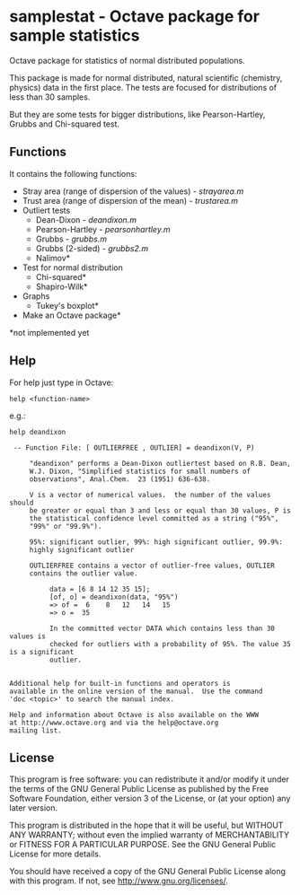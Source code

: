 # samplestat - Octave package for sample statistics

Octave package for statistics of normal distributed populations.

This package is made for normal distributed, natural scientific (chemistry, physics) data in the first place. The tests are focused for distributions of less than 30 samples. 

But they are some tests for bigger distributions, like Pearson-Hartley, Grubbs and Chi-squared test.

## Functions

It contains the following functions:

- Stray area (range of dispersion of the values) - *strayarea.m*
- Trust area (range of dispersion of the mean) - *trustarea.m*
- Outliert tests
  - Dean-Dixon - *deandixon.m*
  - Pearson-Hartley - *pearsonhartley.m*
  - Grubbs - *grubbs.m*
  - Grubbs (2-sided) - *grubbs2.m*
  - Nalimov*
- Test for normal distribution
  - Chi-squared*
  - Shapiro-Wilk*
- Graphs
  - Tukey's boxplot*
- Make an Octave package*

*not implemented yet

## Help

For help just type in Octave:

```
help <function-name>
```
e.g.:
```
help deandixon

 -- Function File: [ OUTLIERFREE , OUTLIER] = deandixon(V, P)

     "deandixon" performs a Dean-Dixon outliertest based on R.B. Dean,
     W.J. Dixon, "Simplified statistics for small numbers of
     observations", Anal.Chem.  23 (1951) 636-638.

     V is a vector of numerical values.  the number of the values should
     be greater or equal than 3 and less or equal than 30 values, P is
     the statistical confidence level committed as a string ("95%",
     "99%" or "99.9%").

     95%: significant outlier, 99%: high significant outlier, 99.9%:
     highly significant outlier

     OUTLIERFREE contains a vector of outlier-free values, OUTLIER
     contains the outlier value.

          data = [6 8 14 12 35 15];
          [of, o] = deandixon(data, "95%")
          => of =  6    8   12   14   15
          => o =  35

          In the committed vector DATA which contains less than 30 values is
          checked for outliers with a probability of 95%. The value 35 is a significant
          outlier.


Additional help for built-in functions and operators is
available in the online version of the manual.  Use the command
'doc <topic>' to search the manual index.

Help and information about Octave is also available on the WWW
at http://www.octave.org and via the help@octave.org
mailing list.
```

## License

This program is free software: you can redistribute it and/or modify it under the terms of the GNU General Public License as published by the Free Software Foundation, either version 3 of the License, or (at your option) any later version.

This program is distributed in the hope that it will be useful, but WITHOUT ANY WARRANTY; without even the implied warranty of MERCHANTABILITY or FITNESS FOR A PARTICULAR PURPOSE. See the GNU General Public License for more details.

You should have received a copy of the GNU General Public License along with this program. If not, see http://www.gnu.org/licenses/.
